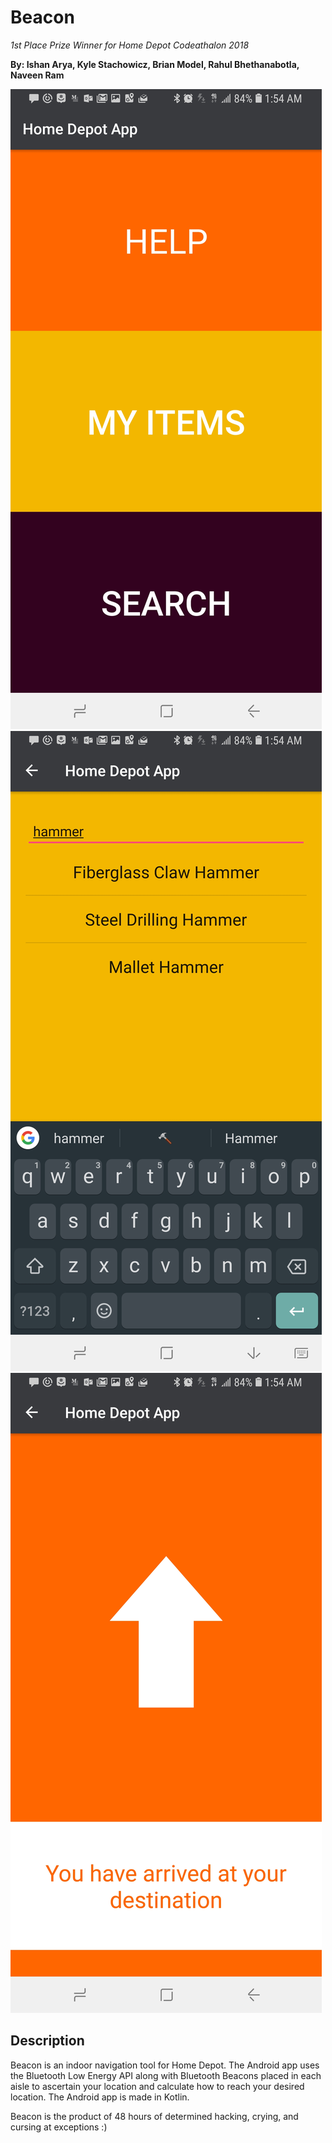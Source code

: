 # Beacon
_1st Place Prize Winner for Home Depot Codeathalon 2018_

**By: Ishan Arya, Kyle Stachowicz, Brian Model, Rahul Bhethanabotla, Naveen Ram**

<img style="text-align: center;" src="assets/screenshots/startPage.jpg">
<img style="text-align: center;" src="assets/screenshots/searchPage.jpg">
<img style="text-align: center;" src="assets/screenshots/navigationPage.jpg">

## Description
Beacon is an indoor navigation tool for Home Depot. The Android app uses the Bluetooth Low Energy API along with Bluetooth Beacons placed in each aisle to ascertain your location and calculate how to reach your desired location. The Android app is made in Kotlin.

Beacon is the product of 48 hours of determined hacking, crying, and cursing at exceptions :)